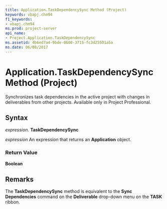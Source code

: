 ```yaml
---
title: Application.TaskDependencySync Method (Project)
keywords: vbapj.chm94
f1_keywords:
- vbapj.chm94
ms.prod: project-server
api_name:
- Project.Application.TaskDependencySync
ms.assetid: 4b6ed7a4-9bde-0600-3715-fc3d25501a5a
ms.date: 06/08/2017
---
```



# Application.TaskDependencySync Method (Project)

Synchronizes task dependencies in the active project with changes in deliverables from other projects. Available only in Project Professional.


## Syntax

 _expression_. **TaskDependencySync**

 _expression_ An expression that returns an **Application** object.


### Return Value

 **Boolean**


## Remarks

The **TaskDependencySync** method is equivalent to the **Sync Dependencies** command on the **Deliverable** drop-down menu on the **TASK** ribbon.


